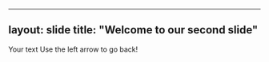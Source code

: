 
---
layout: slide
title: "Welcome to our second slide"
---

Your text
Use the left arrow to go back!
